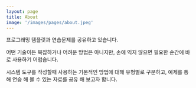 ```yaml
---
layout: page
title: About
image: '/images/pages/about.jpeg'
---
```


프로그래밍 템플릿과 연습문제를 공유하고 있습니다.

어떤 기술이든 복잡하거나 어려운 방법은 아니지만, 손에 익지 않으면 필요한 순간에 바로 사용하기 어렵습니다. 

시스템 도구를 작성할때 사용하는 기본적인 방법에 대해 유형별로 구분하고, 예제를 통해 연습 해 볼 수 있는 자료를 공유 해 보고자 합니다.
